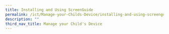 ```yaml
---
title: Installing and Using ScreenGuide
permalink: /ict/Manage-your-Childs-Device/installing-and-using-screenguide/
description: ""
third_nav_title: Manage your Child's Device
---
```


